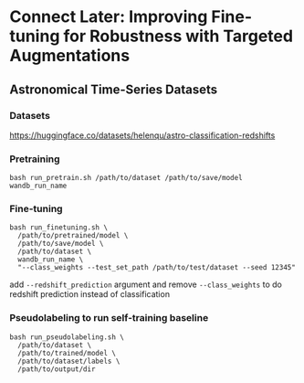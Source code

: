 # Connect Later: Improving Fine-tuning for Robustness with Targeted Augmentations

## Astronomical Time-Series Datasets
### Datasets
https://huggingface.co/datasets/helenqu/astro-classification-redshifts
### Pretraining
```
bash run_pretrain.sh /path/to/dataset /path/to/save/model wandb_run_name
```
### Fine-tuning
```
bash run_finetuning.sh \
  /path/to/pretrained/model \
  /path/to/save/model \
  /path/to/dataset \
  wandb_run_name \
  "--class_weights --test_set_path /path/to/test/dataset --seed 12345"
```
add `--redshift_prediction` argument and remove `--class_weights` to do redshift prediction instead of classification
### Pseudolabeling to run self-training baseline
```
bash run_pseudolabeling.sh \
  /path/to/dataset \
  /path/to/trained/model \
  /path/to/dataset/labels \
  /path/to/output/dir
```
